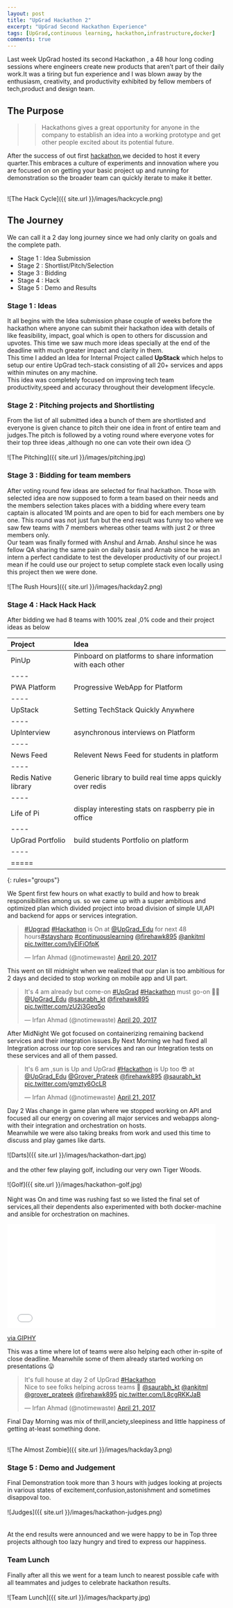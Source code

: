 ```yaml
---
layout: post
title: "UpGrad Hackathon 2"
excerpt: "UpGrad Second Hackathon Experience"
tags: [UpGrad,continuous learning, hackathon,infrastructure,docker]
comments: true
---
```



Last week UpGrad hosted its second Hackathon , a 48 hour long coding sessions where engineers create new products that aren’t part of their daily work.It was a tiring but fun experience and I was blown away by the enthusiasm, creativity, and productivity exhibited by fellow members of tech,product and design team.

## The Purpose  
>> Hackathons gives a great opportunity for anyone in the company to establish an idea into a working prototype and get other people excited about its potential future.

After the success of out first <a href="https://irfanahmad.in/UpGrad-First-Hackathon/">hackathon</a>,we decided to host it every quarter.This embraces a culture of experiments and innovation where you are focused on on getting your basic project up and running for demonstration so the broader team can quickly iterate to make it better.       <br><br>

![The Hack Cycle]({{ site.url }}/images/hackcycle.png)

## The Journey

We can call it a 2 day long journey since we had only clarity on goals and the complete path.   

* Stage 1 : Idea Submission
* Stage 2 : Shortlist/Pitch/Selection
* Stage 3 : Bidding
* Stage 4 : Hack
* Stage 5 : Demo and Results  

### Stage 1 : Ideas

It all begins with the Idea submission phase couple of weeks before the hackathon where anyone can submit their hackathon idea with details of like feasibility, impact, goal which is open to others for discussion and upvotes. This time we saw much more ideas specially at the end of the deadline with much greater impact and clarity in them.  
This time I added an Idea for Internal Project called **UpStack** which helps to setup our entire UpGrad tech-stack consisting of all 20+ services and apps within minutes on any machine.   
This idea was completely focused on improving tech team productivity,speed and accuracy
throughout their development lifecycle.

### Stage 2 : Pitching projects and Shortlisting

From the list of all submitted idea a bunch of them are shortlisted and everyone is given chance to pitch their one idea in front of entire team and judges.The pitch is followed by a voting round where everyone votes for their top three ideas ,although  no one can vote their own idea 😏           <br><br>
![The Pitching]({{ site.url }}/images/pitching.jpg)

### Stage 3 : Bidding for team members

After voting round few ideas are selected for final hackathon. Those with selected idea are now supposed to form a team based on their needs and the members selection takes places with a bidding where every team captain is allocated 1M points and are open to bid for each members one by one.
This round was not just fun but the end result was funny too where we saw few teams with 7 members whereas other teams with just 2 or three members only.  
Our team was finally formed with Anshul and Arnab. Anshul since he was fellow
QA sharing the same pain on daily basis and Arnab since he was an intern
a perfect candidate to test the developer productivity of our project.I mean if he could use our project to setup complete stack even locally using this project then we were done.   <br><br>
![The Rush Hours]({{ site.url }}/images/hackday2.png)

### Stage 4 : Hack Hack Hack

After bidding we had 8 teams with 100% zeal ,0% code and their project ideas as below

| Project       | Idea |
|:--------------|:-------|
| PinUp | Pinboard on platforms to share information with each other   |
|----
| PWA Platform   | Progressive WebApp for Platform   |
|----
| UpStack   | Setting TechStack  Quickly Anywhere |
|----
| UpInterview   |  asynchronous interviews on Platform   |
|----
| News Feed   | Relevent News Feed for students in platform   |
|----
| Redis Native library   | Generic library to build real time apps quickly over redis  |
|----
| Life of Pi   |  display interesting stats on raspberry pie in office  |
|----
| UpGrad Portfolio   |   build students Portfolio on platform |
|----
|=====
{: rules="groups"}

We Spent first few hours on what exactly to build and how to break responsibilities among us.
so we came up with a super ambitious and optimized plan which divided project into broad division of simple UI,API and backend for apps or services integration.   

<blockquote class="twitter-tweet" data-lang="en"><p lang="en" dir="ltr"><a href="https://twitter.com/hashtag/Upgrad?src=hash">#Upgrad</a> <a href="https://twitter.com/hashtag/Hackathon?src=hash">#Hackathon</a> is On at <a href="https://twitter.com/UpGrad_Edu">@UpGrad_Edu</a> for next 48 hours<a href="https://twitter.com/hashtag/staysharp?src=hash">#staysharp</a> <a href="https://twitter.com/hashtag/continuouslearning?src=hash">#continuouslearning</a> <a href="https://twitter.com/firehawk895">@firehawk895</a> <a href="https://twitter.com/ankitml">@ankitml</a> <a href="https://t.co/IyElFiOfpK">pic.twitter.com/IyElFiOfpK</a></p>&mdash; Irfan Ahmad (@notimewaste) <a href="https://twitter.com/notimewaste/status/855095129169940480">April 20, 2017</a></blockquote>
<script async src="//platform.twitter.com/widgets.js" charset="utf-8"></script>

This went on till midnight when we realized that our plan is too ambitious for 2 days and decided to stop working on mobile app and UI part.   

<blockquote class="twitter-tweet" data-lang="en"><p lang="en" dir="ltr">It&#39;s 4 am already but come-on <a href="https://twitter.com/hashtag/UpGrad?src=hash">#UpGrad</a> <a href="https://twitter.com/hashtag/Hackathon?src=hash">#Hackathon</a> must go-on 👍🏼<a href="https://twitter.com/UpGrad_Edu">@UpGrad_Edu</a> <a href="https://twitter.com/saurabh_kt">@saurabh_kt</a> <a href="https://twitter.com/firehawk895">@firehawk895</a> <a href="https://t.co/zU2j3Geq5o">pic.twitter.com/zU2j3Geq5o</a></p>&mdash; Irfan Ahmad (@notimewaste) <a href="https://twitter.com/notimewaste/status/855195790809202688">April 20, 2017</a></blockquote>
<script async src="//platform.twitter.com/widgets.js" charset="utf-8"></script>   

After MidNight We got focused on containerizing remaining backend services and their integration issues.By Next Morning we had fixed all Integration across our top core services and ran our Integration tests on these services and all of them passed.   

<blockquote class="twitter-tweet" data-lang="en"><p lang="en" dir="ltr">It&#39;s 6 am ,sun is Up and UpGrad <a href="https://twitter.com/hashtag/Hackathon?src=hash">#Hackathon</a> is Up too 😎 at <a href="https://twitter.com/UpGrad_Edu">@UpGrad_Edu</a> <a href="https://twitter.com/Grover_Prateek">@Grover_Prateek</a> <a href="https://twitter.com/firehawk895">@firehawk895</a> <a href="https://twitter.com/saurabh_kt">@saurabh_kt</a> <a href="https://t.co/gmzty6OcLR">pic.twitter.com/gmzty6OcLR</a></p>&mdash; Irfan Ahmad (@notimewaste) <a href="https://twitter.com/notimewaste/status/855221236028329984">April 21, 2017</a></blockquote>
<script async src="//platform.twitter.com/widgets.js" charset="utf-8"></script>  

Day 2 Was change in game plan where we stopped working on API and focused all our energy on
covering all major services and webapps along-with their integration and orchestration on hosts.    
Meanwhile we were also taking breaks from work and used this time to discuss and
play games like darts. <br> <br>
![Darts]({{ site.url }}/images/hackathon-dart.jpg)  <br><br>
and the other few playing golf, including our very own Tiger Woods.<br><br>
![Golf]({{ site.url }}/images/hackathon-golf.jpg)   <br><br>
Night was On and time was rushing fast so we listed the final set of services,all their dependents also experimented with both docker-machine and ansible for orchestration on machines.  
<iframe src="//giphy.com/embed/7srpeY4TZMrO8" width="480" height="240" frameBorder="0" class="giphy-embed" allowFullScreen></iframe><p><a href="https://giphy.com/gifs/getting-playlist-7srpeY4TZMrO8">via GIPHY</a></p>
This was a time where lot of teams were also helping each other in-spite of close deadline.
Meanwhile some of them already started working on presentations 😛

<blockquote class="twitter-tweet" data-lang="en"><p lang="en" dir="ltr">It&#39;s full house at day 2 of UpGrad <a href="https://twitter.com/hashtag/Hackathon?src=hash">#Hackathon</a> <br>Nice to see folks  helping across teams 🙂 <a href="https://twitter.com/saurabh_kt">@saurabh_kt</a> <a href="https://twitter.com/ankitml">@ankitml</a> <a href="https://twitter.com/Grover_Prateek">@grover_prateek</a> <a href="https://twitter.com/firehawk895">@firehawk895</a> <a href="https://t.co/L8cgRKKJaB">pic.twitter.com/L8cgRKKJaB</a></p>&mdash; Irfan Ahmad (@notimewaste) <a href="https://twitter.com/notimewaste/status/855481732002349057">April 21, 2017</a></blockquote>
<script async src="//platform.twitter.com/widgets.js" charset="utf-8"></script>

Final Day Morning was mix of thrill,anciety,sleepiness and little happiness of getting at-least something done.<br><br>

![The Almost Zombie]({{ site.url }}/images/hackday3.png)

### Stage 5 : Demo and Judgement

Final Demonstration took more than 3 hours with judges looking at projects in various states of excitement,confusion,astonishment and sometimes disappoval too. <br><br>
![Judges]({{ site.url }}/images/hackathon-judges.png)<br><br>  
At the end results were announced and we were happy to be in Top three projects although
too lazy hungry and tired to express our happiness.

### Team Lunch

Finally after all this we went for a team lunch to nearest possible cafe with all teammates and judges to celebrate hackathon results.   <br><br>
![Team Lunch]({{ site.url }}/images/hackparty.jpg)

